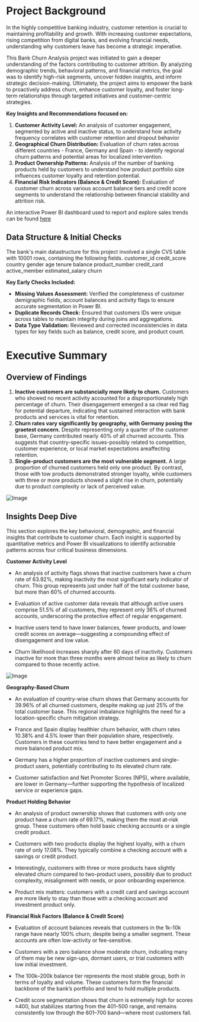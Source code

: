 # Project Background
In the highly competitive banking industry, customer retention is crucial to maintaining profitability and growth. With increasing customer expectations, rising competition from digital banks, and evolving financial needs, understanding why customers leave has become a strategic imperative.

This Bank Churn Analysis project was initiated to gain a deeper understanding of the factors contributing to customer attrition. By analyzing demographic trends, behavioral patterns, and financial metrics, the goal was to identify high-risk segments, uncover hidden insights, and inform strategic decision-making. Ultimately, the project aims to empower the bank to proactively address churn, enhance customer loyalty, and foster long-term relationships through targeted initiatives and customer-centric strategies.

**Key Insights and Recommendations focused on:**
1. **Customer Activity Level:** An analysis of customer engagement, segmented by active and inactive status, to understand how activity frequency correlates with customer retention and dropout behavior
2. **Geographical Churn Distribution:** Evaluation of churn rates across different countries - France, Germany and Spain - to identify regional churn patterns  and potential areas for localized intervention.
3. **Product Ownership Patterns:** Analysis of the number of banking products held by customers to understand how product portfolio size influences customer loyalty and retention potential.
4. **Financial Risk Indicators (Balance & Credit Score):** Evaluation of customer churn across various account balance tiers and credit score segments to understand the relationship between financial stability and attrition risk.

An interactive Power BI dashboard used to report and explore sales trends can be found [here](https://app.powerbi.com/links/KxNwjSGolO?ctid=16d83ee6-254a-469d-a6cc-54e2ca2313e7&pbi_source=linkShare)

## Data Structure & Initial Checks
The bank's main datastructure for this project involved a single CVS table with 10001 rows, containing the following fields.
customer_id
credit_score
country
gender
age
tenure
balance
product_number
credit_card
active_member
estimated_salary
churn

**Key Early Checks Included:**
- **Missing Values Assessment:** Verified the completeness of customer demigraphic fields, account balances and activity flags to ensure accurate segmentation in Power BI.
- **Duplicate Records Check:** Ensured that customers IDs were unique across tables to maintain integrity during joins and aggregations.
- **Data Type Validation:** Reviewed and corrected inconsistencies in data types for key fields such as balance, credit score, and product count. 


# Executive Summary
## Overview of Findings
1. **Inactive customers are substancially more likely to churn.** Customers who showed no recent activity accounted for a disproportionately high percentage of churn. Their disengagement emerged a sa clear red flag for potential departure, indicating that sustained interaction with bank products and services is vital for retention.
2. **Churn rates vary significantly by geography, with Germany posing the graetest concern.** Despite representing only a quarter of the customer base, Germany contributed nearly 40% of all churned accounts. This suggests that country-specific issues-possibly related to competition, customer experience, or local market expectations areaffecting retention.
3. **Single-product customers are the most vulnerable segment.** A large proportion of churned customers held only one product. By contrast, those with tow products demonstrated stronger loyalty, while customers with three or more products showed a slight rise in churn, potentially due to product complexity or lack of perceived value.

![Image](https://github.com/user-attachments/assets/d9fbf193-0f4b-4599-ae18-f44c9e126e0c)


## Insights Deep Dive

This section explores the key behavioral, demographic, and financial insights that contribute to customer churn. Each insight is supported by quantitative metrics and Power BI visualizations to identify actionable patterns across four critical business dimensions.

**Customer Activity Level**

- An analysis of activity flags shows that inactive customers have a churn rate of 63.92%, making inactivity the most significant early indicator of churn. This group represents just under half of the total customer base, but more than 60% of churned accounts.

- Evaluation of active customer data reveals that although active users comprise 51.5% of all customers, they represent only 36% of churned accounts, underscoring the protective effect of regular engagement.

- Inactive users tend to have lower balances, fewer products, and lower credit scores on average—suggesting a compounding effect of disengagement and low value.

- Churn likelihood increases sharply after 60 days of inactivity. Customers inactive for more than three months were almost twice as likely to churn compared to those recently active.

![Image](https://github.com/user-attachments/assets/74263988-c62f-40e6-8cbe-148c27a66b47)


**Geography-Based Churn**

- An evaluation of country-wise churn shows that Germany accounts for 39.96% of all churned customers, despite making up just 25% of the total customer base. This regional imbalance highlights the need for a location-specific churn mitigation strategy.

- France and Spain display healthier churn behavior, with churn rates 10.38% and 4.5% lower than their population share, respectively. Customers in these countries tend to have better engagement and a more balanced product mix.

- Germany has a higher proportion of inactive customers and single-product users, potentially contributing to its elevated churn rate.

- Customer satisfaction and Net Promoter Scores (NPS), where available, are lower in Germany—further supporting the hypothesis of localized service or experience gaps.




**Product Holding Behavior**

- An analysis of product ownership shows that customers with only one product have a churn rate of 69.17%, making them the most at-risk group. These customers often hold basic checking accounts or a single credit product.

- Customers with two products display the highest loyalty, with a churn rate of only 17.08%. They typically combine a checking account with a savings or credit product.

- Interestingly, customers with three or more products have slightly elevated churn compared to two-product users, possibly due to product complexity, misalignment with needs, or poor onboarding experience.

- Product mix matters: customers with a credit card and savings account are more likely to stay than those with a checking account and investment product only.



**Financial Risk Factors (Balance & Credit Score)**

- Evaluation of account balances reveals that customers in the 1k–10k range have nearly 100% churn, despite being a smaller segment. These accounts are often low-activity or fee-sensitive.

- Customers with a zero balance show moderate churn, indicating many of them may be new sign-ups, dormant users, or trial customers with low initial investment.

- The 100k–200k balance tier represents the most stable group, both in terms of loyalty and volume. These customers form the financial backbone of the bank’s portfolio and tend to hold multiple products.

- Credit score segmentation shows that churn is extremely high for scores ≤400, but stabilizes starting from the 401–500 range, and remains consistently low through the 601–700 band—where most customers fall.






